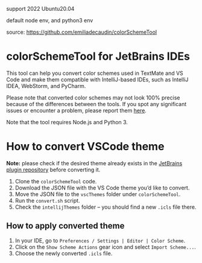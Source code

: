 support 2022 Ubuntu20.04

default node env, and python3 env

source: https://github.com/emiliadecaudin/colorSchemeTool


# colorSchemeTool for JetBrains IDEs
This tool can help you convert color schemes used in TextMate and VS Code and make them compatible with IntelliJ-based IDEs, such as IntelliJ IDEA, WebStorm, and PyCharm.

Please note that converted color schemes may not look 100% precise because of the differences between the tools. If you spot any significant issues or encounter a problem, please report them [here](https://github.com/JetBrains/colorSchemeTool/issues).

Note that the tool requires Node.js and Python 3.

# How to convert VSCode theme
**Note:** please check if the desired theme already exists in the [JetBrains plugin repository](https://plugins.jetbrains.com/) before converting it.
1. Clone the `colorSchemeTool` code.
2. Download the JSON file with the VS Code theme you’d like to convert.
3. Move the JSON file to the `vscThemes` folder under `colorSchemeTool`.
4. Run the `convert.sh` script.
5. Check the `intellijThemes` folder – you should find a new `.icls` file there.


## How to apply converted theme
1. In your IDE, go to `Preferences / Settings | Editor | Color Scheme`.
2. Click on the `Show Scheme Actions` gear icon and select `Import Scheme...`.
3. Choose the newly converted `.icls` file.
